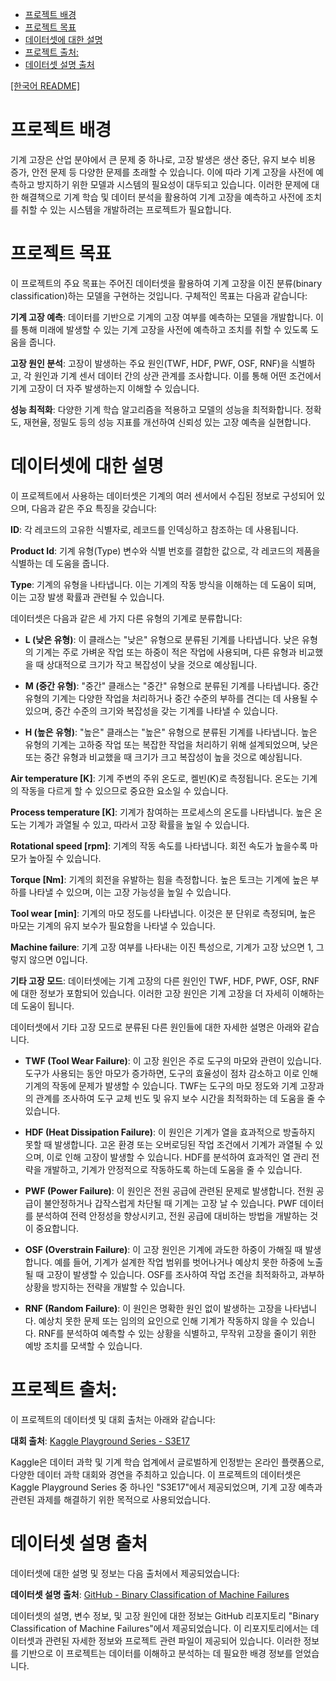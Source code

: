 - [프로젝트 배경](#프로젝트-배경)
- [프로젝트 목표](#프로젝트-목표)
- [데이터셋에 대한 설명](#데이터셋에-대한-설명)
- [프로젝트 출처:](#프로젝트-출처)
- [데이터셋 설명 출처](#데이터셋-설명-출처)

[[한국어 README]](https://github.com/tooha289/Machine-Failure-Binary-Classification-ML-DL/blob/main/README.md)
# 프로젝트 배경
기계 고장은 산업 분야에서 큰 문제 중 하나로, 고장 발생은 생산 중단, 유지 보수 비용 증가, 안전 문제 등 다양한 문제를 초래할 수 있습니다. 이에 따라 기계 고장을 사전에 예측하고 방지하기 위한 모델과 시스템의 필요성이 대두되고 있습니다. 이러한 문제에 대한 해결책으로 기계 학습 및 데이터 분석을 활용하여 기계 고장을 예측하고 사전에 조치를 취할 수 있는 시스템을 개발하려는 프로젝트가 필요합니다.

# 프로젝트 목표
이 프로젝트의 주요 목표는 주어진 데이터셋을 활용하여 기계 고장을 이진 분류(binary classification)하는 모델을 구현하는 것입니다. 구체적인 목표는 다음과 같습니다:

**기계 고장 예측**: 데이터를 기반으로 기계의 고장 여부를 예측하는 모델을 개발합니다. 이를 통해 미래에 발생할 수 있는 기계 고장을 사전에 예측하고 조치를 취할 수 있도록 도움을 줍니다.

**고장 원인 분석**: 고장이 발생하는 주요 원인(TWF, HDF, PWF, OSF, RNF)을 식별하고, 각 원인과 기계 센서 데이터 간의 상관 관계를 조사합니다. 이를 통해 어떤 조건에서 기계 고장이 더 자주 발생하는지 이해할 수 있습니다.

**성능 최적화**: 다양한 기계 학습 알고리즘을 적용하고 모델의 성능을 최적화합니다. 정확도, 재현율, 정밀도 등의 성능 지표를 개선하여 신뢰성 있는 고장 예측을 실현합니다.

# 데이터셋에 대한 설명
이 프로젝트에서 사용하는 데이터셋은 기계의 여러 센서에서 수집된 정보로 구성되어 있으며, 다음과 같은 주요 특징을 갖습니다:

**ID**: 각 레코드의 고유한 식별자로, 레코드를 인덱싱하고 참조하는 데 사용됩니다.

**Product Id**: 기계 유형(Type) 변수와 식별 번호를 결합한 값으로, 각 레코드의 제품을 식별하는 데 도움을 줍니다.

**Type**: 기계의 유형을 나타냅니다. 이는 기계의 작동 방식을 이해하는 데 도움이 되며, 이는 고장 발생 확률과 관련될 수 있습니다.

데이터셋은 다음과 같은 세 가지 다른 유형의 기계로 분류합니다:

* **L (낮은 유형)**: 이 클래스는 "낮은" 유형으로 분류된 기계를 나타냅니다. 낮은 유형의 기계는 주로 가벼운 작업 또는 하중이 적은 작업에 사용되며, 다른 유형과 비교했을 때 상대적으로 크기가 작고 복잡성이 낮을 것으로 예상됩니다.

* **M (중간 유형)**: "중간" 클래스는 "중간" 유형으로 분류된 기계를 나타냅니다. 중간 유형의 기계는 다양한 작업을 처리하거나 중간 수준의 부하를 견디는 데 사용될 수 있으며, 중간 수준의 크기와 복잡성을 갖는 기계를 나타낼 수 있습니다.

* **H (높은 유형)**: "높은" 클래스는 "높은" 유형으로 분류된 기계를 나타냅니다. 높은 유형의 기계는 고하중 작업 또는 복잡한 작업을 처리하기 위해 설계되었으며, 낮은 또는 중간 유형과 비교했을 때 크기가 크고 복잡성이 높을 것으로 예상됩니다.

**Air temperature [K]**: 기계 주변의 주위 온도로, 켈빈(K)로 측정됩니다. 온도는 기계의 작동을 다르게 할 수 있으므로 중요한 요소일 수 있습니다.

**Process temperature [K]**: 기계가 참여하는 프로세스의 온도를 나타냅니다. 높은 온도는 기계가 과열될 수 있고, 따라서 고장 확률을 높일 수 있습니다.

**Rotational speed [rpm]**: 기계의 작동 속도를 나타냅니다. 회전 속도가 높을수록 마모가 높아질 수 있습니다.

**Torque [Nm]**: 기계의 회전을 유발하는 힘을 측정합니다. 높은 토크는 기계에 높은 부하를 나타낼 수 있으며, 이는 고장 가능성을 높일 수 있습니다.

**Tool wear [min]**: 기계의 마모 정도를 나타냅니다. 이것은 분 단위로 측정되며, 높은 마모는 기계의 유지 보수가 필요함을 나타낼 수 있습니다.

**Machine failure**: 기계 고장 여부를 나타내는 이진 특성으로, 기계가 고장 났으면 1, 그렇지 않으면 0입니다.

**기타 고장 모드**: 데이터셋에는 기계 고장의 다른 원인인 TWF, HDF, PWF, OSF, RNF에 대한 정보가 포함되어 있습니다. 이러한 고장 원인은 기계 고장을 더 자세히 이해하는 데 도움이 됩니다.

데이터셋에서 기타 고장 모드로 분류된 다른 원인들에 대한 자세한 설명은 아래와 같습니다.

* **TWF (Tool Wear Failure)**: 이 고장 원인은 주로 도구의 마모와 관련이 있습니다. 도구가 사용되는 동안 마모가 증가하면, 도구의 효율성이 점차 감소하고 이로 인해 기계의 작동에 문제가 발생할 수 있습니다. TWF는 도구의 마모 정도와 기계 고장과의 관계를 조사하여 도구 교체 빈도 및 유지 보수 시간을 최적화하는 데 도움을 줄 수 있습니다.

* **HDF (Heat Dissipation Failure)**: 이 원인은 기계가 열을 효과적으로 방출하지 못할 때 발생합니다. 고온 환경 또는 오버로딩된 작업 조건에서 기계가 과열될 수 있으며, 이로 인해 고장이 발생할 수 있습니다. HDF를 분석하여 효과적인 열 관리 전략을 개발하고, 기계가 안정적으로 작동하도록 하는데 도움을 줄 수 있습니다.

* **PWF (Power Failure)**: 이 원인은 전원 공급에 관련된 문제로 발생합니다. 전원 공급이 불안정하거나 갑작스럽게 차단될 때 기계는 고장 날 수 있습니다. PWF 데이터를 분석하여 전력 안정성을 향상시키고, 전원 공급에 대비하는 방법을 개발하는 것이 중요합니다.

* **OSF (Overstrain Failure)**: 이 고장 원인은 기계에 과도한 하중이 가해질 때 발생합니다. 예를 들어, 기계가 설계한 작업 범위를 벗어나거나 예상치 못한 하중에 노출될 때 고장이 발생할 수 있습니다. OSF를 조사하여 작업 조건을 최적화하고, 과부하 상황을 방지하는 전략을 개발할 수 있습니다.

* **RNF (Random Failure)**: 이 원인은 명확한 원인 없이 발생하는 고장을 나타냅니다. 예상치 못한 문제 또는 임의의 요인으로 인해 기계가 작동하지 않을 수 있습니다. RNF를 분석하여 예측할 수 있는 상황을 식별하고, 무작위 고장을 줄이기 위한 예방 조치를 모색할 수 있습니다.

# 프로젝트 출처:
이 프로젝트의 데이터셋 및 대회 출처는 아래와 같습니다:

**대회 출처**: [Kaggle Playground Series - S3E17](https://www.kaggle.com/competitions/playground-series-s3e17/overview)

Kaggle은 데이터 과학 및 기계 학습 업계에서 글로벌하게 인정받는 온라인 플랫폼으로, 다양한 데이터 과학 대회와 경연을 주최하고 있습니다. 이 프로젝트의 데이터셋은 Kaggle Playground Series 중 하나인 "S3E17"에서 제공되었으며, 기계 고장 예측과 관련된 과제를 해결하기 위한 목적으로 사용되었습니다.

# 데이터셋 설명 출처
데이터셋에 대한 설명 및 정보는 다음 출처에서 제공되었습니다:

**데이터셋 설명 출처**: [GitHub - Binary Classification of Machine Failures](https://github.com/JMViJi/Binary-Classification-of-Machine-Failures)

데이터셋의 설명, 변수 정보, 및 고장 원인에 대한 정보는 GitHub 리포지토리 "Binary Classification of Machine Failures"에서 제공되었습니다. 이 리포지토리에서는 데이터셋과 관련된 자세한 정보와 프로젝트 관련 파일이 제공되어 있습니다. 이러한 정보를 기반으로 이 프로젝트는 데이터를 이해하고 분석하는 데 필요한 배경 정보를 얻었습니다.